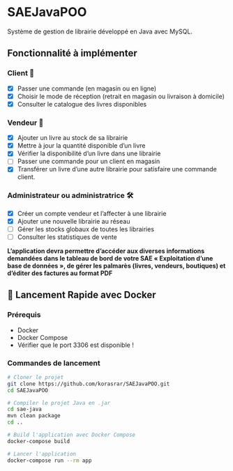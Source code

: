 # SAEJavaPOO  

Système de gestion de librairie développé en Java avec MySQL.

## Fonctionnalité à implémenter  
### Client 👤
- [X] Passer une commande (en magasin ou en ligne)  
- [X] Choisir le mode de réception (retrait en magasin ou livraison à domicile)  
- [X] Consulter le catalogue des livres disponibles  
### Vendeur 🏪  
- [X] Ajouter un livre au stock de sa librairie  
- [X] Mettre à jour la quantité disponible d’un livre  
- [X] Vérifier la disponibilité d’un livre dans une librairie  
- [ ] Passer une commande pour un client en magasin  
- [X] Transférer un livre d’une autre librairie pour satisfaire une commande client.  
### Administrateur ou administratrice 🛠️  
- [X] Créer un compte vendeur et l’affecter à une librairie  
- [X] Ajouter une nouvelle librairie au réseau  
- [ ] Gérer les stocks globaux de toutes les librairies  
- [ ] Consulter les statistiques de vente  

**L’application devra permettre d’accéder aux diverses informations demandées dans le
tableau de bord de votre SAE « Exploitation d’une base de données », de gérer les palmarès (livres, vendeurs, boutiques) et d’éditer des factures au format PDF**

## 🚀 Lancement Rapide avec Docker

### Prérequis
- Docker
- Docker Compose
- Vérifier que le port 3306 est disponible !

### Commandes de lancement

```bash
# Cloner le projet
git clone https://github.com/korasrar/SAEJavaPOO.git
cd SAEJavaPOO

# Compiler le projet Java en .jar
cd sae-java
mvn clean package
cd ..

# Build l'application avec Docker Compose
docker-compose build

# Lancer l'application
docker-compose run --rm app
```
